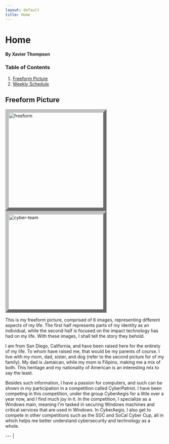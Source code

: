 ```yaml
---
layout: default
title: Home
---
```




# Home

#### **By Xavier Thompson**

### Table of Contents
1. [Freeform Picture](#freeform-picture)
2. [Weekly Schedule](#weekly-summary)

## Freeform Picture
<img align="center" style="border:10px outset silver;" src="{{site.baseurl}}/images/freeform.png" height="300px" alt="freeform"/>
<img align="center" style="border:10px outset silver;" src="{{site.baseurl}}/images/team.jpg" height="300px" alt="cyber-team"/>


This is my freeform picture, comprised of 6 images, representing different aspects of my life. The first half represents parts of my identity as an individual, while the second half is focused on the impact technology has had on my life. With these images, I shall tell the story they behold.

I am from San Diego, California, and have been raised here for the entirety of my life. To whom have raised me, that would be my parents of course. I live with my mom, dad, sister, and dog (refer to the second picture for of my family). My dad is Jamaican, while my mom is Filipino, making me a mix of both. This heritage and my nationality of American is an interesting mix to say the least. 

Besides such information, I have a passion for computers, and such can be shown in my participation in a competition called CyberPatriot. I have been competing in this competition, under the group CyberAegis for a little over a year now, and I find much joy in it. In the competition, I specialize as a Windows main, meaning I'm tasked in securing Windows machines and critical services that are used in Windows. In CyberAegis, I also get to compete in other competitions such as the SGC and SoCal Cyber Cup, all in which helps me better understand cybersecurity and technology as a whole.

---                                                                                                                          |